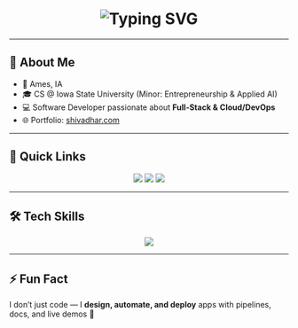 <!-- README.md -->

<h1 align="center">
  <img src="https://readme-typing-svg.herokuapp.com?font=Fira+Code&weight=600&size=30&pause=1000&color=36BCF7&center=true&vCenter=true&width=600&lines=Shivadhar+Reddy+Maddi;Software+Developer+%7C+Full-Stack+%7C+DevOps" alt="Typing SVG" />
</h1>

---

## 👤 About Me
- 📍 Ames, IA  
- 🎓 CS @ Iowa State University (Minor: Entrepreneurship & Applied AI)  
- 💻 Software Developer passionate about **Full-Stack & Cloud/DevOps**  
- 🌐 Portfolio: [shivadhar.com](https://shivadhar.com)  

---

## 🔗 Quick Links
<p align="center">
  <a href="mailto:msreddy@iastate.edu"><img src="https://img.shields.io/badge/Email-D14836?style=for-the-badge&logo=gmail&logoColor=white"></a>
  <a href="https://linkedin.com/in/msreddy6"><img src="https://img.shields.io/badge/LinkedIn-0A66C2?style=for-the-badge&logo=linkedin&logoColor=white"></a>
  <a href="https://shivadhar.com"><img src="https://img.shields.io/badge/Portfolio-000000?style=for-the-badge&logo=About.me&logoColor=white"></a>
</p>

---

## 🛠️ Tech Skills
<p align="center">
  <img src="https://skillicons.dev/icons?i=java,python,c,js,ts,react,nodejs,express,tailwind,mysql,mongodb,firebase,aws,gcp,docker,git,github,gitlab,postman,wordpress,figma,vscode,androidstudio,tableau,powerbi" />
</p>

---

## ⚡ Fun Fact
I don’t just code — I **design, automate, and deploy** apps with pipelines, docs, and live demos 🚀

